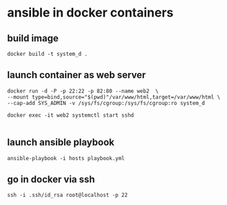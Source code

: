 # ansible in docker containers

## build image
```
docker build -t system_d .
```

## launch container as web server

```
docker run -d -P -p 22:22 -p 82:80 --name web2  \
--mount type=bind,source="$(pwd)"/var/www/html,target=/var/www/html \
--cap-add SYS_ADMIN -v /sys/fs/cgroup:/sys/fs/cgroup:ro system_d 

docker exec -it web2 systemctl start sshd
 
```

## launch ansible playbook
```
ansible-playbook -i hosts playbook.yml 
```


## go in docker via ssh 
```
ssh -i .ssh/id_rsa root@localhost -p 22
```